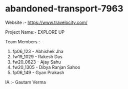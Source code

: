 # abandoned-transport-7963

Website :- https://www.travelocity.com/

Project Name:- EXPLORE UP

Team Members :-
1. fp06_123 - Abhishek Jha
2. fw19_1029 - Rakesh Das
3. fw20_0623 - Ajay Sahu
4. fw20_1305 - Dibya Ranjan Sahoo
5. fp06_149 - Gyan Prakash

IA :- Gautam Verma
